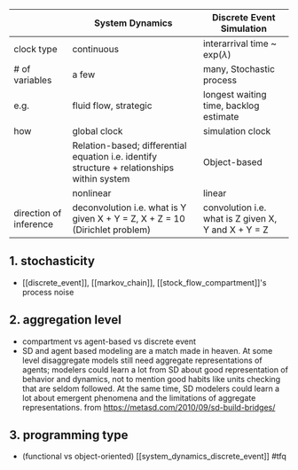 
|                        | System Dynamics                                                                             | Discrete Event Simulation                           |
| ---------------------- | ------------------------------------------------------------------------------------------- | --------------------------------------------------- |
| clock type             | continuous                                                                                  | interarrival time ~ exp($\lambda$)                  |
| # of variables         | a few                                                                                       | many, Stochastic process                            |
| e.g.                   | fluid flow, strategic                                                                       | longest waiting time, backlog estimate              |
| how                    | global clock                                                                                | simulation clock                                    |
|                        | Relation-based; differential equation i.e. identify structure + relationships within system | Object-based                                        |
|                        | nonlinear                                                                                   | linear                                              |
| direction of inference | deconvolution i.e. what is Y given X + Y = Z, X + Z = 10 (Dirichlet problem)                | convolution i.e. what is Z given X, Y and X + Y = Z |

## 1. stochasticity
- [[discrete_event]], [[markov_chain]], [[stock_flow_compartment]]'s process noise

## 2. aggregation level
- compartment vs agent-based vs discrete event
 - SD and agent based modeling are a match made in heaven. At some level disaggregate models still need aggregate representations of agents; modelers could learn a lot from SD about good representation of behavior and dynamics, not to mention good habits like units checking that are seldom followed. At the same time, SD modelers could learn a lot about emergent phenomena and the limitations of aggregate representations. from https://metasd.com/2010/09/sd-build-bridges/

## 3. programming type
- (functional vs object-oriented) [[system_dynamics_discrete_event]] #tfq 
